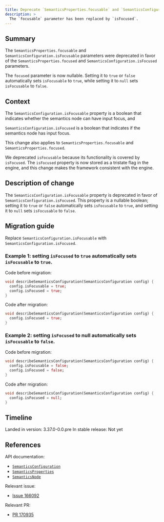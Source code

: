 ```yaml
---
title: Deprecate `SemanticsProperties.focusable` and `SemanticsConfiguration.isFocusable`
description: >
  The `focusable` parameter has been replaced by `isFocused`.
---
```


## Summary

The `SemanticsProperties.focusable` and `SemanticsConfiguration.isFocusable`
parameters were deprecated in favor of the `SemanticsProperties.focused` and
`SemanticsConfiguration.isFocused` parameters.

The `focused` parameter is now nullable. Setting it to `true` or `false`
automatically sets `isFocusable` to `true`, while setting it to `null`
sets `isFocusable` to `false`.

## Context

The `SemanticsConfiguration.isFocusable` property is a boolean that indicates
whether the semantics node can have input focus, and

`SemanticsConfiguration.isFocused` is a boolean that indicates if the
semantics node has input focus.

This change also applies to `SemanticsProperties.focusable` and `SemanticsProperties.focused`.

We deprecated `isFocusable` because its functionality is covered by `isFocused`.
The `isFocused` property is now stored as a tristate flag in the engine,
and this change makes the framework consistent with the engine.

## Description of change

The `SemanticsConfiguration.isFocusable` property is deprecated in
favor of `SemanticsConfiguration.isFocused`. This property is a nullable
boolean; setting it to `true` or `false` automatically sets `isFocusable` to
`true`, and setting it to `null` sets `isFocusable` to `false`.

## Migration guide

Replace `SemanticsConfiguration.isFocusable` with `SemanticsConfiguration.isFocused`.

### Example 1: setting `isFocused` to `true` automatically sets `isFocusable` to `true`.

Code before migration:

```dart
void describeSemanticsConfiguration(SemanticsConfiguration config) {
  config.isFocusable = true;
  config.isFocused = true;
}
```

Code after migration:

```dart
void describeSemanticsConfiguration(SemanticsConfiguration config) {
  config.isFocused = true;
}
```

### Example 2: setting `isFocused` to null automatically sets `isFocusable` to `false`.

Code before migration:

```dart
void describeSemanticsConfiguration(SemanticsConfiguration config) {
  config.isFocusable = false;
  config.isFocused = false;
}
```

Code after migration:

```dart
void describeSemanticsConfiguration(SemanticsConfiguration config) {
  config.isFocused = null;
}
```


## Timeline

Landed in version: 3.37.0-0.0.pre
In stable release: Not yet


## References

API documentation:

* [`SemanticsConfiguration`][]
* [`SemanticsProperties`][]
* [`SemanticsNode`][]

Relevant issue:

* [Issue 166092][]

Relevant PR:

* [PR 170935][]

[`SemanticsConfiguration`]: {{site.api}}/flutter/semantics/SemanticsConfiguration-class.html
[`SemanticsProperties`]: {{site.api}}/flutter/semantics/SemanticsProperties-class.html
[`SemanticsNode`]: {{site.api}}/flutter/semantics/SemanticsNode-class.html
[Issue 166092]: {{site.repo.flutter}}/issues/166092
[PR 170935]: {{site.repo.flutter}}/pull/170935
